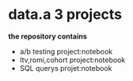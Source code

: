 # data.a 3 projects
<b> the repository contains </b>
<ul>
<li> a/b testing project:notebook </li>
<li> ltv,romi,cohort project:notebook </li>
<li> SQL querys projet:notebook </li>
